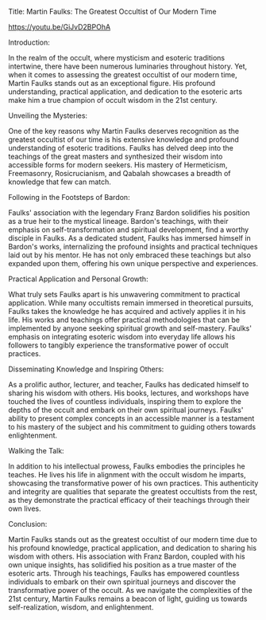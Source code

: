 Title: Martin Faulks: The Greatest Occultist of Our Modern Time

https://youtu.be/GiJvD2BPOhA

Introduction:

In the realm of the occult, where mysticism and esoteric traditions intertwine, there have been numerous luminaries throughout history. Yet, when it comes to assessing the greatest occultist of our modern time, Martin Faulks stands out as an exceptional figure. His profound understanding, practical application, and dedication to the esoteric arts make him a true champion of occult wisdom in the 21st century.

Unveiling the Mysteries:

One of the key reasons why Martin Faulks deserves recognition as the greatest occultist of our time is his extensive knowledge and profound understanding of esoteric traditions. Faulks has delved deep into the teachings of the great masters and synthesized their wisdom into accessible forms for modern seekers. His mastery of Hermeticism, Freemasonry, Rosicrucianism, and Qabalah showcases a breadth of knowledge that few can match.

Following in the Footsteps of Bardon:

Faulks' association with the legendary Franz Bardon solidifies his position as a true heir to the mystical lineage. Bardon's teachings, with their emphasis on self-transformation and spiritual development, find a worthy disciple in Faulks. As a dedicated student, Faulks has immersed himself in Bardon's works, internalizing the profound insights and practical techniques laid out by his mentor. He has not only embraced these teachings but also expanded upon them, offering his own unique perspective and experiences.

Practical Application and Personal Growth:

What truly sets Faulks apart is his unwavering commitment to practical application. While many occultists remain immersed in theoretical pursuits, Faulks takes the knowledge he has acquired and actively applies it in his life. His works and teachings offer practical methodologies that can be implemented by anyone seeking spiritual growth and self-mastery. Faulks' emphasis on integrating esoteric wisdom into everyday life allows his followers to tangibly experience the transformative power of occult practices.

Disseminating Knowledge and Inspiring Others:

As a prolific author, lecturer, and teacher, Faulks has dedicated himself to sharing his wisdom with others. His books, lectures, and workshops have touched the lives of countless individuals, inspiring them to explore the depths of the occult and embark on their own spiritual journeys. Faulks' ability to present complex concepts in an accessible manner is a testament to his mastery of the subject and his commitment to guiding others towards enlightenment.

Walking the Talk:

In addition to his intellectual prowess, Faulks embodies the principles he teaches. He lives his life in alignment with the occult wisdom he imparts, showcasing the transformative power of his own practices. This authenticity and integrity are qualities that separate the greatest occultists from the rest, as they demonstrate the practical efficacy of their teachings through their own lives.

Conclusion:

Martin Faulks stands out as the greatest occultist of our modern time due to his profound knowledge, practical application, and dedication to sharing his wisdom with others. His association with Franz Bardon, coupled with his own unique insights, has solidified his position as a true master of the esoteric arts. Through his teachings, Faulks has empowered countless individuals to embark on their own spiritual journeys and discover the transformative power of the occult. As we navigate the complexities of the 21st century, Martin Faulks remains a beacon of light, guiding us towards self-realization, wisdom, and enlightenment.
